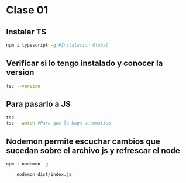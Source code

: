 # Clase 01

## Instalar TS

```sh
npm i typescript -g #Instalacion Global
```

## Verificar si lo tengo instalado y conocer la version

```sh
tsc --version
```


## Para pasarlo a JS

```sh
tsc 
tsc --watch #Para que lo haga automatico
```

## Nodemon permite escuchar cambios que sucedan sobre el archivo js y refrescar el node

```sh
npm i nodemon -g
```

```sh
    nodemon dist/index.js
```